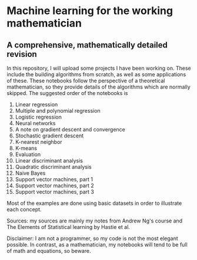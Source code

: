 # **Machine learning for the working mathematician**
## A comprehensive, mathematically detailed revision

In this repository, I will upload some projects I have been working on. These include the building algorithms from scratch, as well as some applications of these. These notebooks follow the perspective of a theoretical mathematician, so they provide details of the algorithms which are normally skipped. The suggested order of the notebooks is

1. Linear regression
2. Multiple and polynomial regression
3. Logistic regression
4. Neural networks
5. A note on gradient descent and convergence
6. Stochastic gradient descent
7. K-nearest neighbor
8. K-means
9. Evaluation
10. Linear discriminant analysis
11. Quadratic discriminant analysis
12. Naive Bayes
13. Support vector machines, part 1
14. Support vector machines, part 2
15. Support vector machines, part 3

Most of the examples are done using basic datasets in order to illustrate each concept.

Sources: my sources are mainly my notes from Andrew Ng's course and The Elements of Statistical learning by Hastie et al.

Disclaimer: I am not a programmer, so my code is not the most elegant possible. In contrast, as a mathematician, my notebooks will tend to be full of math and equations, so beware. 
